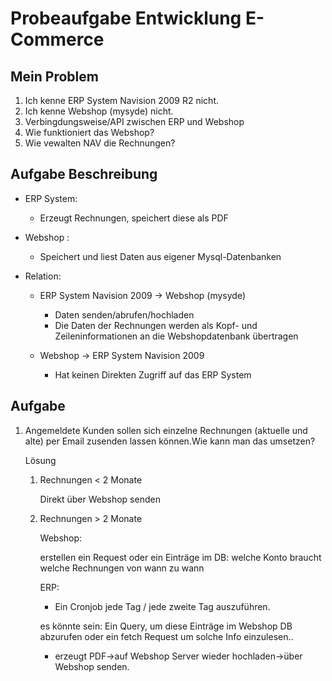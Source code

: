 # Probeaufgabe Entwicklung E-Commerce

## Mein Problem

1. Ich kenne ERP System Navision 2009 R2 nicht.
2. Ich kenne Webshop (mysyde) nicht.
3. Verbingdungsweise/API zwischen ERP und Webshop
4. Wie funktioniert das Webshop?
5. Wie vewalten NAV die Rechnungen?

## Aufgabe Beschreibung

- ERP System:
  - Erzeugt Rechnungen, speichert diese als PDF
- Webshop :
  - Speichert und liest Daten aus eigener Mysql-Datenbanken
  
- Relation:

  - ERP System Navision 2009 -> Webshop (mysyde)
    - Daten senden/abrufen/hochladen
    - Die Daten der Rechnungen werden als Kopf- und Zeileninformationen an die Webshopdatenbank übertragen

  - Webshop -> ERP System Navision 2009
    - Hat keinen Direkten Zugriff auf das ERP System
  
## Aufgabe

1. Angemeldete Kunden sollen sich einzelne Rechnungen (aktuelle und alte) per Email zusenden lassen können.Wie kann man das umsetzen?

    Lösung

    1. Rechnungen < 2 Monate

        Direkt über Webshop senden

    2. Rechnungen > 2 Monate

       Webshop:

        erstellen ein Request oder ein Einträge im DB: welche Konto braucht welche Rechnungen von wann zu wann

       ERP:

        - Ein Cronjob jede Tag / jede zweite Tag auszuführen.

       es könnte sein: Ein Query, um diese Einträge im Webshop DB abzurufen oder ein fetch Request um solche Info einzulesen..

         - erzeugt PDF->auf Webshop Server wieder hochladen->über Webshop senden.
